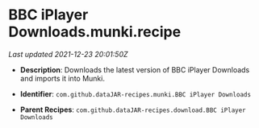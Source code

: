 # BBC iPlayer Downloads.munki.recipe

_Last updated 2021-12-23 20:01:50Z_

- **Description**: Downloads the latest version of BBC iPlayer Downloads and imports it into Munki.

- **Identifier**: `com.github.dataJAR-recipes.munki.BBC iPlayer Downloads`

- **Parent Recipes**: `com.github.dataJAR-recipes.download.BBC iPlayer Downloads`
